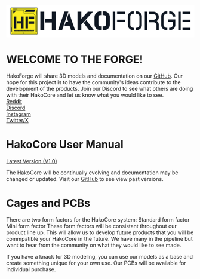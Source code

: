 ![alt text](https://raw.githubusercontent.com/HakoForge/HakoCore/refs/heads/main/HFLogoText.png)
# WELCOME TO THE FORGE!
HakoForge will share 3D models and documentation on our [GitHub](https://github.com/HakoForge/HakoCore). Our hope for this project is to have the community's ideas contribute to the development of the products. Join our Discord to see what others are doing with their HakoCore and let us know what you would like to see.<br/>
[Reddit](https://www.reddit.com/r/hakoforge/)<br/>
[Discord](https://discord.com/invite/3kjpbmckgm)<br/>
[Instagram](https://www.instagram.com/hakoforge/)<br/>
[Twitter/X](https://x.com/HakoForge)<br/>
# HakoCore User Manual
[Latest Version (V1.0)](https://hakoforge.com/)

The HakoCore will be continually evolving and documentation may be changed or updated. Visit our [GitHub](https://github.com/HakoForge/HakoCore) to see view past versions.

# Cages and PCBs
There are two form factors for the HakoCore system:
Standard form factor
Mini form factor
These form factors will be consistant throughout our product line up. This will allow us to develop future products that you will be commpatible your HakoCore in the future. We have many in the pipeline but want to hear from the community on what they would like to see made. 

If you have a knack for 3D modeling, you can use our models as a base and create something unique for your own use. Our PCBs will be available for individual purchase.
